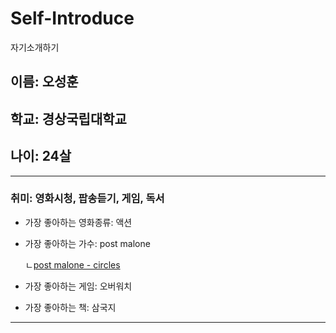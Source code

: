 # **Self-Introduce**
자기소개하기
## 이름: 오성훈
## 학교: 경상국립대학교
## 나이: 24살
--------------------------
### 취미: 영화시청, 팝송듣기, 게임, 독서


- 가장 좋아하는 영화종류: 액션
- 가장 좋아하는 가수: post malone

    ㄴ[post malone - circles](https://youtu.be/wXhTHyIgQ_U)
- 가장 좋아하는 게임: 오버워치
- 가장 좋아하는 책: 삼국지
------------------------------------

